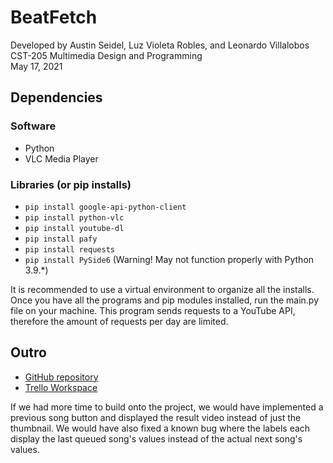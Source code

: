<h1>BeatFetch</h1>

Developed by Austin Seidel, Luz Violeta Robles, and Leonardo Villalobos<br>
CST-205 Multimedia Design and Programming<br>
May 17, 2021<br>

<h2>Dependencies</h2>

<h3>Software</h3>
<ul>
  <li>Python</li>
  <li>VLC Media Player</li>
</ul>
<h3>Libraries (or pip installs)</h3>
<ul>
  <li><code>pip install google-api-python-client</code></li>
  <li><code>pip install python-vlc</code></li>
  <li><code>pip install youtube-dl</code></li>
  <li><code>pip install pafy</code></li>
  <li><code>pip install requests</code></li>
  <li><code>pip install PySide6</code> (Warning! May not function properly with Python 3.9.*)</li>
</ul>


It is recommended to use a virtual environment to organize all the installs.
Once you have all the programs and pip modules installed, run the main.py
file on your machine. This program sends requests to a YouTube API, therefore
the amount of requests per day are limited. 

<h2>Outro</h2>
<ul>
  <li><a href="https://github.com/villaleo/cst-205-final.git">GitHub repository</a></li>
  <li><a href="https://trello.com/b/VhmhfNPY/final-project-group-36">Trello Workspace</a></li>
</ul>

If we had more time to build onto the project, we would have implemented a 
previous song button and displayed the result video instead of just the 
thumbnail. We would have also fixed a known bug where the labels each
display the last queued song's values instead of the actual next song's
values.
